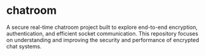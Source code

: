 # chatroom
A secure real-time chatroom project built to explore end-to-end encryption, authentication, and efficient socket communication. This repository focuses on understanding and improving the security and performance of encrypted chat systems.
